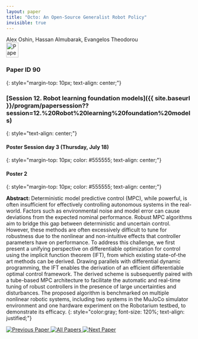 ```yaml
---
layout: paper
title: "Octo: An Open-Source Generalist Robot Policy"
invisible: true
---
```

<div class="paper-authors">
<div class="paper-author-box">
    <div class="paper-author-name">Alex Oshin, Hassan Almubarak, Evangelos Theodorou</div>
    <div class="paper-author-uni"></div>
</div>

</div><div class="paper-pdf">
<div> <a href="http://www.roboticsproceedings.org/rss19/p90.pdf"><img src="{{ site.baseurl }}/images/paper_link.png" alt="Paper Website" width = "33"  height = "40"/></a> </div>
</div>

### Paper ID 90
{: style="margin-top: 10px; text-align: center;"}

### [Session 12. Robot learning foundation models]({{ site.baseurl }}/program/papersession??session=12.%20Robot%20learning%20foundation%20models)
{: style="text-align: center;"}

#### Poster Session day 3 (Thursday, July 18)
{: style="margin-top: 10px; color: #555555; text-align: center;"}

#### Poster 2
{: style="margin-top: 10px; color: #555555; text-align: center;"}

<b style="color: black;">Abstract: </b>Deterministic model predictive control (MPC), while powerful, is often insufficient for effectively controlling autonomous systems in the real-world. Factors such as environmental noise and model error can cause deviations from the expected nominal performance. Robust MPC algorithms aim to bridge this gap between deterministic and uncertain control. However, these methods are often excessively difficult to tune for robustness due to the nonlinear and non-intuitive effects that controller parameters have on performance. To address this challenge, we first present a unifying perspective on differentiable optimization for control using the implicit function theorem (IFT), from which existing state-of-the art methods can be derived. Drawing parallels with differential dynamic programming, the IFT enables the derivation of an efficient differentiable optimal control framework. The derived scheme is subsequently paired with a tube-based MPC architecture to facilitate the automatic and real-time tuning of robust controllers in the presence of large uncertainties and disturbances. The proposed algorithm is benchmarked on multiple nonlinear robotic systems, including two systems in the MuJoCo simulator environment and one hardware experiment on the Robotarium testbed, to demonstrate its efficacy.
{: style="color:gray; font-size: 120%; text-align: justified;"}


<div class="paper-menu">
<a href="{{ site.baseurl }}/program/papers/089/"> <img src="{{ site.baseurl }}/images/previous_paper_icon.png" alt="Previous Paper" title="Previous Paper"/> </a>
<a href="{{ site.baseurl }}/program/papers"><img src="{{ site.baseurl }}/images/overview_icon.png" alt="All Papers" title="All Papers"/> </a>
<a href="{{ site.baseurl }}/program/papers/091/"> <img src="{{ site.baseurl }}/images/next_paper_icon.png" alt="Next Paper" title="Next Paper"/> </a>

</div>
